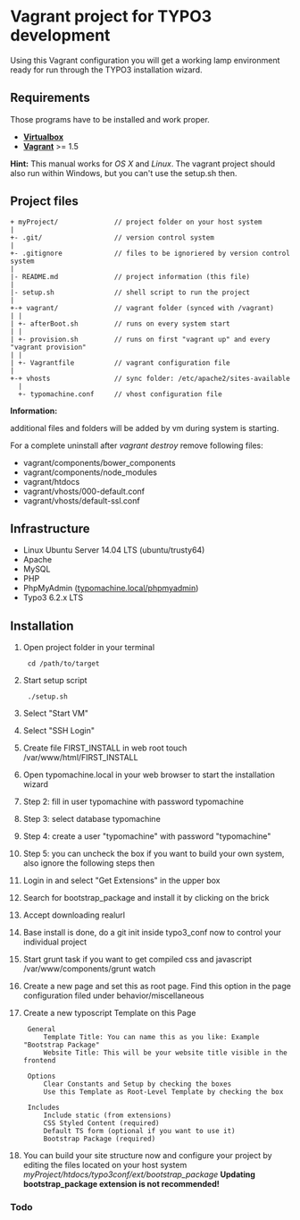 # Vagrant project for TYPO3 development

Using this Vagrant configuration you will get a working lamp environment
ready for run through the TYPO3 installation wizard.

## Requirements

Those programs have to be installed and work proper.

- [__Virtualbox__](https://www.virtualbox.org)
- [__Vagrant__](https://www.vagrantup.com)  >= 1.5

__Hint:__ This manual works for _OS X_ and _Linux_. The vagrant project
should also run within Windows, but you can't use the setup.sh then.

## Project files

    + myProject/              // project folder on your host system 
    |
    +- .git/                  // version control system
    |
    +- .gitignore             // files to be ignoriered by version control system
    |
    |- README.md              // project information (this file)
    |
    |- setup.sh               // shell script to run the project
    |
    +-+ vagrant/              // vagrant folder (synced with /vagrant)
    | |
    | +- afterBoot.sh         // runs on every system start
    | |
    | +- provision.sh         // runs on first "vagrant up" and every "vagrant provision"
    | |
    | +- Vagrantfile          // vagrant configuration file
    |
    +-+ vhosts                // sync folder: /etc/apache2/sites-available
      |
      +- typomachine.conf     // vhost configuration file


__Information:__ 

additional files and folders will be added by vm during system is starting.

For a complete uninstall after _vagrant destroy_ remove following files:

 * vagrant/components/bower_components
 * vagrant/components/node_modules
 * vagrant/htdocs
 * vagrant/vhosts/000-default.conf
 * vagrant/vhosts/default-ssl.conf

## Infrastructure

- Linux Ubuntu Server 14.04 LTS (ubuntu/trusty64)
- Apache
- MySQL
- PHP
- PhpMyAdmin ([typomachine.local/phpmyadmin](typomachine.local/phpmyadmin))
- Typo3 6.2.x LTS


## Installation

1. Open project folder in your terminal

        cd /path/to/target
    
1. Start setup script

        ./setup.sh

1. Select "Start VM"

1. Select "SSH Login"

1. Create file FIRST_INSTALL in web root
        touch /var/www/html/FIRST_INSTALL

1. Open typomachine.local in your web browser to start the installation wizard

1. Step 2: fill in user typomachine with password typomachine

1. Step 3: select database typomachine

1. Step 4: create a user "typomachine" with password "typomachine"

1. Step 5: you can uncheck the box if you want to build your own system, also ignore the following steps then

1. Login in and select "Get Extensions" in the upper box

1. Search for bootstrap_package and install it by clicking on the brick

1. Accept downloading realurl

1. Base install is done, do a git init inside typo3_conf now to control your individual project

1. Start grunt task if you want to get compiled css and javascript
        /var/www/components/grunt watch

1. Create a new page and set this as root page. Find this option in the page configuration filed under behavior/miscellaneous

1. Create a new typoscript Template on this Page

        General
            Template Title: You can name this as you like: Example "Bootstrap Package"
            Website Title: This will be your website title visible in the frontend

        Options
            Clear Constants and Setup by checking the boxes
            Use this Template as Root-Level Template by checking the box

        Includes
            Include static (from extensions)
            CSS Styled Content (required)
            Default TS form (optional if you want to use it)
            Bootstrap Package (required)

1. You can build your site structure now and configure your project by editing the files located on your host system _myProject/htdocs/typo3conf/ext/bootstrap_package_ __Updating bootstrap_package extension is not recommended!__


### Todo

